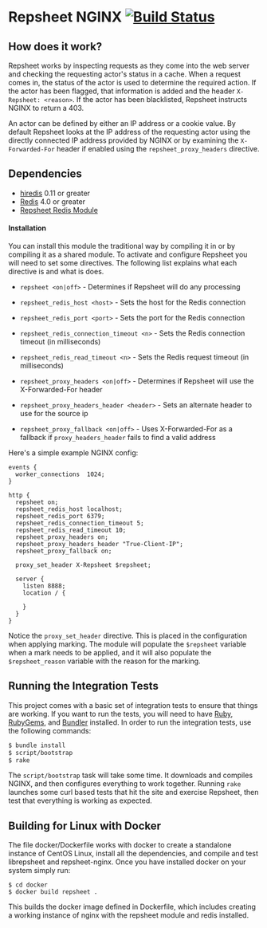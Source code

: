 # Repsheet NGINX [![Build Status](https://secure.travis-ci.org/repsheet/repsheet-nginx.png)](http://travis-ci.org/repsheet/repsheet-nginx?branch=master)

## How does it work?

Repsheet works by inspecting requests as they come into the web server
and checking the requesting actor's status in a cache. When a request
comes in, the status of the actor is used to determine the required
action. If the actor has been flagged, that information is added and
the header `X-Repsheet: <reason>`. If the actor has been blacklisted,
Repsheet instructs NGINX to return a 403.

An actor can be defined by either an IP address or a cookie value. By
default Repsheet looks at the IP address of the requesting actor
using the directly connected IP address provided by NGINX or by
examining the `X-Forwarded-For` header if enabled using the
`repsheet_proxy_headers` directive.

## Dependencies

* [hiredis](https://github.com/redis/hiredis) 0.11 or greater
* [Redis](http://redis.io) 4.0 or greater
* [Repsheet Redis Module](https://github.com/repsheet/redis_module)

#### Installation

You can install this module the traditional way by compiling it in or
by compiling it as a shared module. To activate and configure
Repsheet you will need to set some directives. The following list
explains what each directive is and what is does.

* `repsheet <on|off>` - Determines if Repsheet will do any processing

* `repsheet_redis_host <host>` - Sets the host for the Redis connection
* `repsheet_redis_port <port>` - Sets the port for the Redis connection
* `repsheet_redis_connection_timeout <n>` - Sets the Redis connection timeout (in milliseconds)
* `repsheet_redis_read_timeout <n>` - Sets the Redis request timeout (in milliseconds)

* `repsheet_proxy_headers <on|off>` - Determines if Repsheet will use the X-Forwarded-For header
* `repsheet_proxy_headers_header <header>` - Sets an alternate header to use for the source ip
* `repsheet_proxy_fallback <on|off>` - Uses X-Forwarded-For as a fallback if `proxy_headers_header` fails to find a valid address

Here's a simple example NGINX config:

```
events {
  worker_connections  1024;
}

http {
  repsheet on;
  repsheet_redis_host localhost;
  repsheet_redis_port 6379;
  repsheet_redis_connection_timeout 5;
  repsheet_redis_read_timeout 10;
  repsheet_proxy_headers on;
  repsheet_proxy_headers_header "True-Client-IP";
  repsheet_proxy_fallback on;

  proxy_set_header X-Repsheet $repsheet;

  server {
    listen 8888;
    location / {

    }
  }
}
```

Notice the `proxy_set_header` directive. This is placed in the
configuration when applying marking. The module will populate the
`$repsheet` variable when a mark needs to be applied, and it will also
populate the `$repsheet_reason` variable with the reason for the
marking.

## Running the Integration Tests

This project comes with a basic set of integration tests to ensure
that things are working. If you want to run the tests, you will need
to have [Ruby](http://www.ruby-lang.org/en/),
[RubyGems](http://rubygems.org/), and [Bundler](http://bundler.io/)
installed. In order to run the integration tests, use the following
commands:

```sh
$ bundle install
$ script/bootstrap
$ rake
```

The `script/bootstrap` task will take some time. It downloads and
compiles NGINX, and then configures everything to work
together. Running `rake` launches some curl based tests that hit the
site and exercise Repsheet, then test that everything is working as
expected.

## Building for Linux with Docker

The file docker/Dockerfile works with docker to create a standalone
instance of CentOS Linux, install all the dependencies, and compile
and test librepsheet and repsheet-nginx.  Once you have installed
docker on your system simply run:

```
$ cd docker
$ docker build repsheet .
```

This builds the docker image defined in Dockerfile, which includes
creating a working instance of nginx with the repsheet module and
redis installed.
